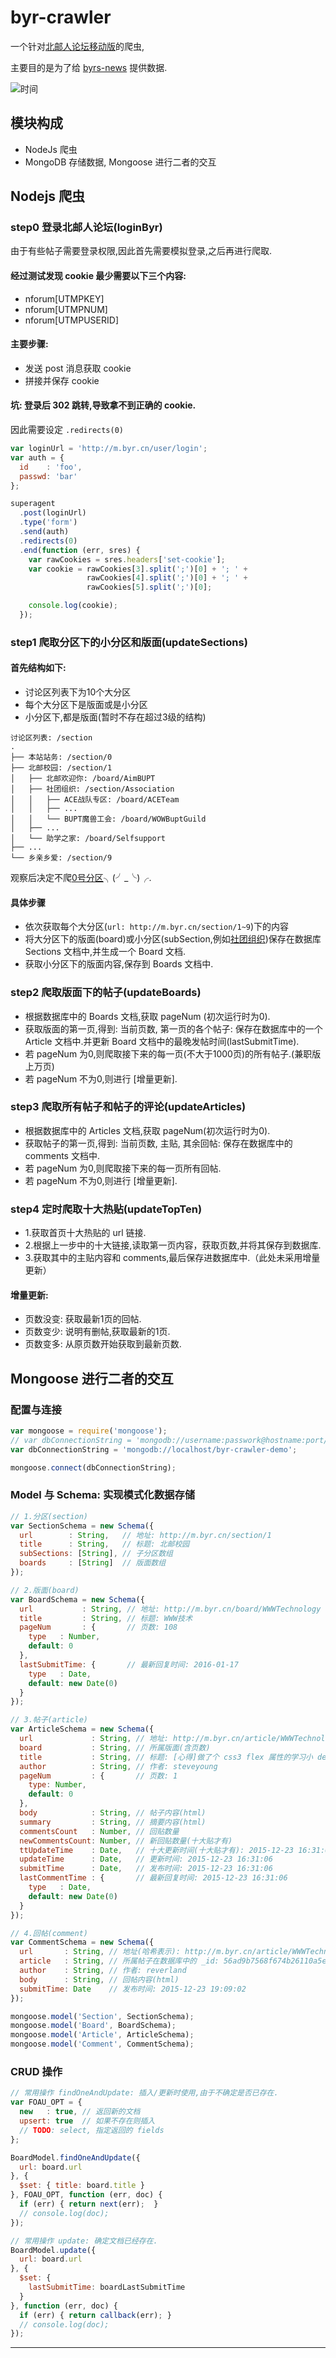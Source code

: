 # byr-crawler
一个针对[北邮人论坛移动版][1]的爬虫,

主要目的是为了给 [byrs-news][4] 提供数据.

![时间](http://7xlxvm.com1.z0.glb.clouddn.com/byr-crawler.jpg)

## 模块构成
* NodeJs 爬虫
* MongoDB 存储数据, Mongoose 进行二者的交互

## Nodejs 爬虫
### step0 登录北邮人论坛(loginByr)
由于有些帖子需要登录权限,因此首先需要模拟登录,之后再进行爬取.

#### 经过测试发现 cookie 最少需要以下三个内容:
* nforum[UTMPKEY]
* nforum[UTMPNUM]
* nforum[UTMPUSERID]

#### 主要步骤:
* 发送 post 消息获取 cookie
* 拼接并保存 cookie

#### 坑: 登录后 302 跳转,导致拿不到正确的 cookie.
因此需要设定 `.redirects(0)`

```javascript
var loginUrl = 'http://m.byr.cn/user/login';
var auth = {
  id    : 'foo',
  passwd: 'bar'
};

superagent
  .post(loginUrl)
  .type('form')
  .send(auth)
  .redirects(0)
  .end(function (err, sres) {
    var rawCookies = sres.headers['set-cookie'];
    var cookie = rawCookies[3].split(';')[0] + '; ' +
                 rawCookies[4].split(';')[0] + '; ' +
                 rawCookies[5].split(';')[0];

    console.log(cookie);
  });
```


### step1 爬取分区下的小分区和版面(updateSections)
#### 首先结构如下:
* 讨论区列表下为10个大分区
* 每个大分区下是版面或是小分区
* 小分区下,都是版面(暂时不存在超过3级的结构)

```
讨论区列表: /section
.
├── 本站站务: /section/0
├── 北邮校园: /section/1
│   ├── 北邮欢迎你: /board/AimBUPT
│   ├── 社团组织: /section/Association
│   │   ├── ACE战队专区: /board/ACETeam
│   │   ├── ...
│   │   └── BUPT魔兽工会: /board/WOWBuptGuild
│   ├── ...
│   └── 助学之家: /board/Selfsupport
├── ...
└── 乡亲乡爱: /section/9
```

观察后决定不爬[0号分区][3]╮(╯_╰)╭.

#### 具体步骤
* 依次获取每个大分区(`url: http://m.byr.cn/section/1~9`)下的内容
* 将大分区下的版面(board)或小分区(subSection,例如[社团组织][2])保存在数据库 Sections 文档中,并生成一个 Board 文档.
* 获取小分区下的版面内容,保存到 Boards 文档中.

### step2 爬取版面下的帖子(updateBoards)
* 根据数据库中的 Boards 文档,获取 pageNum (初次运行时为0).
* 获取版面的第一页,得到: 当前页数, 第一页的各个帖子: 保存在数据库中的一个 Article 文档中.并更新 Board 文档中的最晚发帖时间(lastSubmitTime).
* 若 pageNum 为0,则爬取接下来的每一页(不大于1000页)的所有帖子.(兼职版上万页)
* 若 pageNum 不为0,则进行 [增量更新].

### step3 爬取所有帖子和帖子的评论(updateArticles)
* 根据数据库中的 Articles 文档,获取 pageNum(初次运行时为0).
* 获取帖子的第一页,得到: 当前页数, 主贴, 其余回帖: 保存在数据库中的 comments 文档中.
* 若 pageNum 为0,则爬取接下来的每一页所有回帖.
* 若 pageNum 不为0,则进行 [增量更新].

### step4 定时爬取十大热贴(updateTopTen)
* 1.获取首页十大热贴的 url 链接.
* 2.根据上一步中的十大链接,读取第一页内容，获取页数,并将其保存到数据库.
* 3.获取其中的主贴内容和 comments,最后保存进数据库中.（此处未采用增量更新）

#### 增量更新:
* 页数没变: 获取最新1页的回帖.
* 页数变少: 说明有删帖,获取最新的1页.
* 页数变多: 从原页数开始获取到最新页数.

## Mongoose 进行二者的交互
### 配置与连接
```javascript
var mongoose = require('mongoose');
// var dbConnectionString = 'mongodb://username:passwork@hostname:port/databasename';
var dbConnectionString = 'mongodb://localhost/byr-crawler-demo';

mongoose.connect(dbConnectionString);
```

### Model 与 Schema: 实现模式化数据存储
```javascript
// 1.分区(section)
var SectionSchema = new Schema({
  url        : String,   // 地址: http://m.byr.cn/section/1
  title      : String,   // 标题: 北邮校园
  subSections: [String], // 子分区数组
  boards     : [String]  // 版面数组
});

// 2.版面(board)
var BoardSchema = new Schema({
  url           : String, // 地址: http://m.byr.cn/board/WWWTechnology
  title         : String, // 标题: WWW技术
  pageNum       : {       // 页数: 108
    type   : Number,
    default: 0
  },
  lastSubmitTime: {       // 最新回复时间: 2016-01-17
    type   : Date,
    default: new Date(0)
  }
});

// 3.帖子(article)
var ArticleSchema = new Schema({
  url             : String, // 地址: http://m.byr.cn/article/WWWTechnology/33098
  board           : String, // 所属版面(含页数)
  title           : String, // 标题: [心得]做了个 css3 flex 属性的学习小 demo ～=￣ω￣=～
  author          : String, // 作者: steveyoung
  pageNum         : {       // 页数: 1
    type: Number,
    default: 0
  },
  body            : String, // 帖子内容(html)
  summary         : String, // 摘要内容(html)
  commentsCount   : Number, // 回贴数量
  newCommentsCount: Number, // 新回贴数量(十大贴才有)
  ttUpdateTime    : Date,   // 十大更新时间(十大贴才有): 2015-12-23 16:31:06
  updateTime      : Date,   // 更新时间: 2015-12-23 16:31:06
  submitTime      : Date,   // 发布时间: 2015-12-23 16:31:06
  lastCommentTime : {       // 最新回复时间: 2015-12-23 16:31:06
    type   : Date,
    default: new Date(0)
  }
});

// 4.回帖(comment)
var CommentSchema = new Schema({
  url       : String, // 地址(哈希表示): http://m.byr.cn/article/WWWTechnology/33098#1
  article   : String, // 所属帖子在数据库中的 _id: 56ad9b7568f674b26110a5e8
  author    : String, // 作者: reverland
  body      : String, // 回帖内容(html)
  submitTime: Date    // 发布时间: 2015-12-23 19:09:02
});

mongoose.model('Section', SectionSchema);
mongoose.model('Board', BoardSchema);
mongoose.model('Article', ArticleSchema);
mongoose.model('Comment', CommentSchema);
```

### CRUD 操作
```javascript
// 常用操作 findOneAndUpdate: 插入/更新时使用,由于不确定是否已存在.
var FOAU_OPT = {
  new   : true, // 返回新的文档
  upsert: true  // 如果不存在则插入
  // TODO: select, 指定返回的 fields
};

BoardModel.findOneAndUpdate({
  url: board.url
}, {
  $set: { title: board.title }
}, FOAU_OPT, function (err, doc) {
  if (err) { return next(err);  }
  // console.log(doc);
});

// 常用操作 update: 确定文档已经存在.
BoardModel.update({
  url: board.url
}, {
  $set: {
    lastSubmitTime: boardLastSubmitTime
  }
}, function (err, doc) {
  if (err) { return callback(err); }
  // console.log(doc);
});
```

---
[1]: http://m.byr.cn "北邮人论坛移动版"
[2]: http://m.byr.cn/section/Association "社团组织"
[3]: http://m.byr.cn/section/0 "本站站务"
[4]: https://github.com/BuptStEve/byrs-news "byrs-news"




